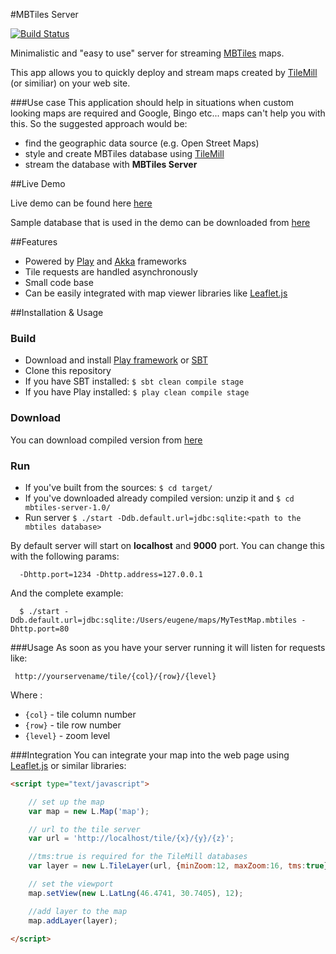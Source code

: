 #MBTiles Server

[![Build Status](https://travis-ci.org/EugeneBorshch/mbtiles-server.png?branch=master)](https://travis-ci.org/EugeneBorshch/mbtiles-server.png?branch=master)

Minimalistic and "easy to use" server for streaming [MBTiles](https://github.com/mapbox/mbtiles-spec) maps.

This app allows you to quickly deploy and stream maps created by [TileMill](http://mapbox.com/tilemill/) (or similiar) on your web site.

###Use case
This application should help in situations when custom looking maps are required
and Google, Bingo etc... maps can't help you with this.
So the suggested approach would be:

 * find the geographic data source (e.g. Open Street Maps)
 * style and create MBTiles database using [TileMill](http://mapbox.com/tilemill/docs/crashcourse/introduction/)
 * stream the database with **MBTiles Server**


##Live Demo

Live demo can be found here [here](http://mbtilesserver-eugeneborshch.rhcloud.com/example/html/browse.html)

Sample database that is used in the demo can be downloaded from [here](https://github.com/downloads/EugeneBorshch/mbtiles-server/Odessa.mbtiles)


##Features
 * Powered by [Play](http://www.playframework.org) and [Akka](http://akka.io) frameworks
 * Tile requests are handled asynchronously
 * Small code base
 * Can be easily integrated with map viewer libraries like [Leaflet.js](http://leafletjs.com)


##Installation & Usage

### Build 

* Download and install [Play framework](http://www.playframework.org/download) or [SBT](http://www.scala-sbt.org/release/docs/Getting-Started/Setup.html)
* Clone this repository
* If you have SBT installed:   ``$ sbt clean compile stage`` 
* If you have Play installed:  ``$ play clean compile stage``

### Download
You can download compiled version from [here](https://github.com/downloads/EugeneBorshch/mbtiles-server/mbtiles-server-1.0.zip)

### Run
* If you've built from the sources: `$ cd target/`
* If you've downloaded already compiled version: unzip it and `$ cd mbtiles-server-1.0/`
* Run server `$ ./start -Ddb.default.url=jdbc:sqlite:<path to the mbtiles database>` 


By default server will start on **localhost** and **9000** port.
You can change this with the following params:

      -Dhttp.port=1234 -Dhttp.address=127.0.0.1

And the complete example:

      $ ./start -Ddb.default.url=jdbc:sqlite:/Users/eugene/maps/MyTestMap.mbtiles -Dhttp.port=80

###Usage
As soon as you have your server running it will listen for requests like:

     http://yourservename/tile/{col}/{row}/{level}

Where :

* `{col}` - tile column number
* `{row}` - tile row number
* `{level}` - zoom level

###Integration
You can integrate your map into the web page using [Leaflet.js](http://leafletjs.com) or similar libraries:
```html
<script type="text/javascript">

    // set up the map
    var map = new L.Map('map');

    // url to the tile server
    var url = 'http://localhost/tile/{x}/{y}/{z}';

    //tms:true is required for the TileMill databases
    var layer = new L.TileLayer(url, {minZoom:12, maxZoom:16, tms:true});

    // set the viewport
    map.setView(new L.LatLng(46.4741, 30.7405), 12);

    //add layer to the map
    map.addLayer(layer);

</script>
```

